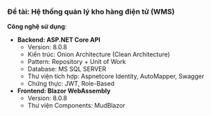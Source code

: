 ### **Đề tài: Hệ thống quản lý kho hàng điện tử (WMS)**

**Công nghệ sử dụng**:

- **Backend: ASP.NET Core API**
    - Version: 8.0.8
    - Kiến trúc: Onion Architecture (Clean Architecture)
    - Pattern: Repository + Unit of Work
    - Database: MS SQL SERVER
    - Thư viện tích hợp: Aspnetcore Identity, AutoMapper, Swagger
    - Chứng thực: JWT, Role-Based
- **Frontend: Blazor WebAssembly**
    - Version: 8.0.8
    - Thư viện Components: MudBlazor
